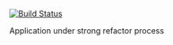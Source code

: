 [![Build Status](https://travis-ci.com/rafalswierczek/Diablo-II-Documentation.svg?branch=main)](https://travis-ci.com/rafalswierczek/Diablo-II-Documentation)

Application under strong refactor process